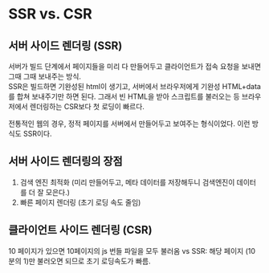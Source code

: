 # SSR vs. CSR

## 서버 사이드 렌더링 (SSR)

서버가 빌드 단계에서 페이지들을 미리 다 만들어두고 클라이언트가 접속 요청을 보내면 그때 그때 보내주는 방식.  
SSR은 빌드하면 기완성된 html이 생기고, 서버에서 브라우저에게 기완성 HTML+data를 합쳐 보내주기만 하면 된다. 그래서 빈 HTML을 받아 스크립트를 불러오는 등 브라우저에서 렌더링하는 CSR보다 첫 로딩이 빠르다.

전통적인 웹의 경우, 정적 페이지를 서버에서 만들어두고 보여주는 형식이었다. 이런 방식도 SSR이다.

## 서버 사이드 렌더링의 장점

1. 검색 엔진 최적화 (미리 만들어두고, 메타 데이터를 저장해두니 검색엔진이 데이터를 더 잘 모은다.)
2. 빠른 페이지 렌더링 (초기 로딩 속도 줄임)

## 클라이언트 사이드 렌더링 (CSR)

10 페이지가 있으면 10페이지의 js 번들 파일을 모두 불러옴 vs SSR: 해당 페이지 (10분의 1)만 불러오면 되므로 초기 로딩속도가 빠름.
